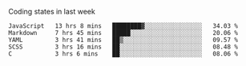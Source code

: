 Coding states in last week

<!--START_SECTION:waka-->
```text
JavaScript   13 hrs 8 mins   ████████▓░░░░░░░░░░░░░░░░   34.03 % 
Markdown     7 hrs 45 mins   █████░░░░░░░░░░░░░░░░░░░░   20.06 % 
YAML         3 hrs 41 mins   ██▒░░░░░░░░░░░░░░░░░░░░░░   09.57 % 
SCSS         3 hrs 16 mins   ██░░░░░░░░░░░░░░░░░░░░░░░   08.48 % 
C            3 hrs 6 mins    ██░░░░░░░░░░░░░░░░░░░░░░░   08.06 % 
```
<!--END_SECTION:waka-->
